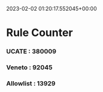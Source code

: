 2023-02-02 01:20:17.552045+00:00
# Rule Counter 
 ### UCATE : 380009

 ### Veneto : 92045

 ### Allowlist : 13929